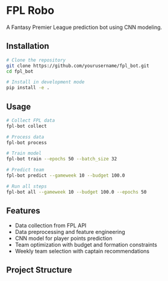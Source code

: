 # FPL Robo

A Fantasy Premier League prediction bot using CNN modeling.

## Installation

```bash
# Clone the repository
git clone https://github.com/yourusername/fpl_bot.git
cd fpl_bot

# Install in development mode
pip install -e .
```

## Usage

```bash
# Collect FPL data
fpl-bot collect

# Process data
fpl-bot process

# Train model
fpl-bot train --epochs 50 --batch_size 32

# Predict team
fpl-bot predict --gameweek 10 --budget 100.0

# Run all steps
fpl-bot all --gameweek 10 --budget 100.0 --epochs 50
```

## Features

- Data collection from FPL API
- Data preprocessing and feature engineering
- CNN model for player points prediction
- Team optimization with budget and formation constraints
- Weekly team selection with captain recommendations

## Project Structure
